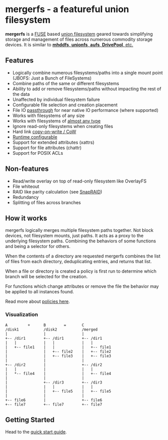 # mergerfs - a featureful union filesystem

**mergerfs** is a
[FUSE](https://en.wikipedia.org/wiki/Filesystem_in_Userspace) based
[union filesystem](https://en.wikipedia.org/wiki/Union_mount) geared
towards simplifying storage and management of files across numerous
commodity storage devices. It is similar to [**mhddfs**, **unionfs**,
**aufs**, **DrivePool**, etc.](project_comparisons.md)


## Features

* Logically combine numerous filesystems/paths into a single
  mount point (JBOFS: Just a Bunch of FileSystems)
* Combine paths of the same or different filesystems
* Ability to add or remove filesystems/paths without impacting the
  rest of the data
* Unaffected by individual filesystem failure
* Configurable file selection and creation placement
* File IO [passthrough](config/passthrough.md) for near native IO
  performance (where supported)
* Works with filesystems of any size
* Works with filesystems of [almost any
  type](faq/compatibility_and_integration.md#what-filesystems-can-be-used-as-branches)
* Ignore read-only filesystems when creating files
* Hard link [copy-on-write / CoW](config/link_cow.md)
* [Runtime configurable](runtime_interface.md)
* Support for extended attributes (xattrs)
* Support for file attributes (chattr)
* Support for POSIX ACLs


## Non-features

* Read/write overlay on top of read-only filesystem like OverlayFS
* File whiteout
* RAID like parity calculation (see [SnapRAID](https://www.snapraid.it))
* Redundancy
* Splitting of files across branches


## How it works

mergerfs logically merges multiple filesystem paths together. Not
block devices, not filesystem mounts, just paths. It acts as a proxy
to the underlying filesystem paths. Combining the behaviors of some
functions and being a selector for others.

When the contents of a directory are requested mergerfs combines the
list of files from each directory, deduplicating entries, and returns
that list.

When a file or directory is created a policy is first run to determine
which branch will be selected for the creation.

For functions which change attributes or remove the file the behavior
may be applied to all instances found.

Read more about [policies
here](config/functions_categories_policies.md).


### Visualization

```
A         +      B        =       C
/disk1           /disk2           /merged
|                |                |
+-- /dir1        +-- /dir1        +-- /dir1
|   |            |   |            |   |
|   +-- file1    |   |            |   +-- file1
|                |   +-- file2    |   +-- file2
|                |   +-- file3    |   +-- file3
|                |                |
+-- /dir2        |                +-- /dir2
|   |            |                |   |
|   *-- file4    |                |   +-- file4
|                |                |
|                +-- /dir3        +-- /dir3
|                |   |            |   |
|                |   +-- file5    |   +-- file5
|                |                |
+-- file6        |                +-- file6
+-- file7        +-- file7        +-- file7
```


## Getting Started

Head to the [quick start guide](quickstart.md).
